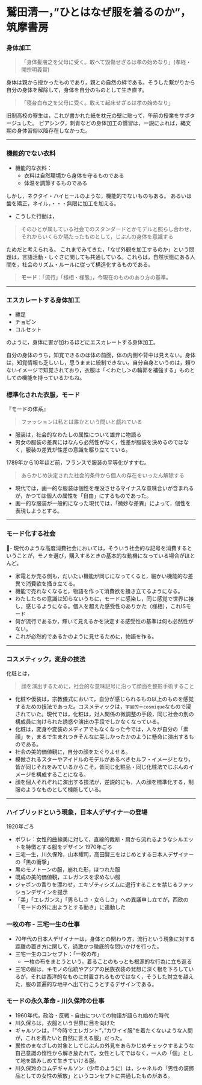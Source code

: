# 鷲田清一，”ひとはなぜ服を着るのか”，筑摩書房

### 身体加工

>「身体髪膚之を父母に受く。敢へて毀傷せざるは孝の始めなり」(孝経・開宗明義賞)

身体は親から授かったものであり，親との自然の絆である。そうした繋がりから自分の身体を解除して，身体を自分のものとして生き直す。

>「寝台白布之を父母に受く。敢えて起床せざるは孝の始めなり」

旧制高校の寮生は，これが書かれた紙を枕元の壁に貼って，午前の授業をサボタージュした。
ピアシング，刺青などの身体加工の慣習は，一説によれば，縄文期の身体習俗以降存在しなかった。

---

### 機能的でない衣料

- 機能的な衣料：
    - 衣料は自然環境から身体を守るものである
    - 体温を調節するものである

しかし，ネクタイ・ハイヒールのような，機能的でないものもある。
あるいは歯を矯正，ネイル，・・・無限に加工を加える。

- こうした行動は，

>そのひとが属している社会でのスタンダードとかモデルと照らし合わせ，それからいくらか隔たったものとして，じぶんの身体を意識する

ためだと考えられる。
これまでみてきた，「なぜ外観を加工するのか」という問題は，言語活動・しぐさに関しても共通している。これらは，自然状態にある人間を，社会のリズム・ルールに従って構造化するものである。

> **モード**：「流行」「様相・様態」，今現在のもののあり方の基準。
---

### エスカレートする身体加工
- 纏足
- チョピン
- コルセット

のように，身体に害が加わるほどにエスカレートする身体加工。

自分の身体のうち，知覚できるのは体の前面，体の内側や背中は見えない。身体は，知覚情報も乏しいし，思うままに統制できない。自分自身というのは，頼りないイメージで知覚されており，衣服は「＜わたし＞の輪郭を補強する」ものとしての機能を持っているかもね。

### 標準化された衣服，モード

『モードの体系』
>ファッションは私とは誰かという問いと戯れている

- 服装は，社会的なわたしの属性について雄弁に物語る
- 男女の服装の差異にはなんら必然性がなく，性差が服装を決めるのではなく，服装の差異が性差の意識を駆り立てている。

1789年から10年ほど前，フランスで服装の平等化がすすむ。

> あらかじめ決定された社会的条件から個人の存在をいったん解除する

- 現代では，画一的な服装は個性を埋没させるマイナスな意味合いが含まれるが，かつては個人の属性を「自由」にするものであった。
- 画一的な服装が一般的になった現代では，「微妙な差異」によって，個性を表現しようとする。

---
### モード化する社会

- 現代のような高度消費社会においては，そういう社会的な記号を消費するということが，モノを選び，購入するときの基本的な動機になっている場合がほとんど。
- 家電とか売る側も，だいたい機能が同じになってくると，細かい機能的な差異で消費欲を掻き立てる。
- 機能で売れなくなると，物語を作って消費欲を掻き立てるようになる。
- わたしたちの意識は知らないうちに，モードに感染し，同じ感覚で世界に接し，感じるようになる。個人を超えた感受性のありかた（様相），これISモード
- 何が流行であるか，輝いて見えるかを決定する感受性の基準は何も必然性がない。
- これが必然的であるかのように見せるために，物語を作る。

---

### コスメティック，変身の技法
化粧とは，
>顔を演出するために，社会的な意味記号に沿って顔面を整形手術すること

- 化粧や仮装は，宗教儀式において，自分が感じられるもの以上のものを感覚するための技法であった。コスメティックは，`宇宙的＝cosmique`なもので浸されていた。現代では，化粧は，対人関係の微調整の手段，同じ社会の別の構成員に向けられた誘惑や演出の手段でしかなくなっている。
- 化粧は，変身や変装のメディアでもなくなった今では，人々が自分の「素顔」を，まるで生まれつきそんなに美しかったかのように懸命に演出するものである。
- 社会の美的価値観に，自分の顔をたぐりよせる。
- 模倣されるスターやアイドルのモデルがあるべきセルフ・イメージとなり，皆が同じそれをみているからこそ，皆同じ化粧品・同じ化粧法でじぶんのイメージを構成することになる。
- 顔を個人それぞれに演出する技法が，逆説的にも，人の顔を標準化する，制服のようなものとして機能している。

---

### ハイブリッドという現象，日本人デザイナーの登場
1920年ごろ
- ポワレ：女性的曲線美に対して，直線的裁断・肩から流れるようなシルエットを特徴とする服をデザイン
1970年ごろ
- 三宅一生，川久保玲，山本耀司，高田賢三をはじめとする日本人デザイナーの「黒の衝撃」
- 黒のモノトーンの服，崩れた形，ほつれた服
- 既成の美的価値観，エレガンスを求めない服
- ジャポンの香りを漂わせ，エキゾティシズムに退行することを禁じるファッションデザインを提示
- 「美」「エレガンス」「男らしさ・女らしさ」への異議申し立てが，西欧の「モードの外に出ようとする動き」に連動した

### 一枚の布 - 三宅一生の仕事
- 70年代の日本人デザイナーは，身体との関わり方，流行という現象に対する距離の置き方に関して，過激かつ徹底的な問いかけを行った。
- 三宅一生のコンセプト：「一枚の布」
    - 一枚の布をまとうという，着ることのもっとも根源的な行為に立ち返る
- 三宅の服は，キモノの伝統やアジアの民族衣装の発想に深く根を下ろしているが，それは西洋的なものに対置されるものではなく，そうした対立を越えた，服の普遍的な地平へ出て行こうとするデザインである。

### モードの永久革命 - 川久保玲の仕事
- 1960年代，政治・反戦・自由についての物語が語られ始めた時代
- 川久保らは，衣服という世界に目を向けた
- ギャルソンは，「”今時でエレガント”，”カワイイ服”を着たくないような人間が，これを着たいと自然に言える服」だった。
- 異性のまなざしの対象としてじぶんの外見をあらかじめチェックするような自己意識の惰性から解き放たれて，女性としてではなく，一人の「個」として地を踏みしめて生きていける服。
- 川久保玲のコムデギャルソン（少年のように）は，シャネルの「男性の装飾品としての女性の解放」というコンセプトに共通したものがある。
